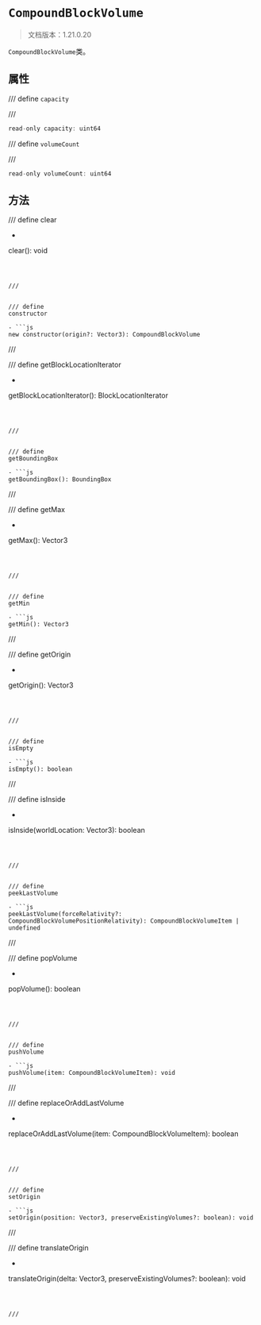 # `CompoundBlockVolume`

> 文档版本：1.21.0.20

`CompoundBlockVolume`类。

## 属性

/// define
`capacity`


///

```js
read-only capacity: uint64
```


/// define
`volumeCount`


///

```js
read-only volumeCount: uint64
```


## 方法

/// define
clear

- ```js
clear(): void
```



///


/// define
constructor

- ```js
new constructor(origin?: Vector3): CompoundBlockVolume
```



///


/// define
getBlockLocationIterator

- ```js
getBlockLocationIterator(): BlockLocationIterator
```



///


/// define
getBoundingBox

- ```js
getBoundingBox(): BoundingBox
```



///


/// define
getMax

- ```js
getMax(): Vector3
```



///


/// define
getMin

- ```js
getMin(): Vector3
```



///


/// define
getOrigin

- ```js
getOrigin(): Vector3
```



///


/// define
isEmpty

- ```js
isEmpty(): boolean
```



///


/// define
isInside

- ```js
isInside(worldLocation: Vector3): boolean
```



///


/// define
peekLastVolume

- ```js
peekLastVolume(forceRelativity?: CompoundBlockVolumePositionRelativity): CompoundBlockVolumeItem | undefined
```



///


/// define
popVolume

- ```js
popVolume(): boolean
```



///


/// define
pushVolume

- ```js
pushVolume(item: CompoundBlockVolumeItem): void
```



///


/// define
replaceOrAddLastVolume

- ```js
replaceOrAddLastVolume(item: CompoundBlockVolumeItem): boolean
```



///


/// define
setOrigin

- ```js
setOrigin(position: Vector3, preserveExistingVolumes?: boolean): void
```



///


/// define
translateOrigin

- ```js
translateOrigin(delta: Vector3, preserveExistingVolumes?: boolean): void
```



///

